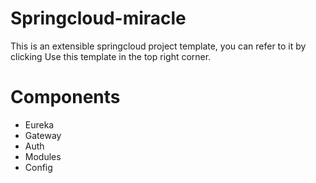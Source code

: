 # Springcloud-miracle
This is an extensible springcloud project template, you can refer to it by clicking Use this template in the top right corner.

# Components
- Eureka
- Gateway
- Auth
- Modules
- Config